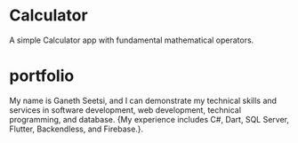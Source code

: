 # Calculator
A simple Calculator app with fundamental mathematical operators.

# portfolio

My name is Ganeth Seetsi, and I can demonstrate my technical skills and services in software development, web development, technical programming, and database. {My experience includes C#, Dart, SQL Server, Flutter, Backendless, and Firebase.}.
